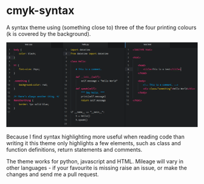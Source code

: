 # cmyk-syntax

A syntax theme using (something close to) three of the four printing colours
(k is covered by the background).

![screenshot](screenshot.png "The theme in action")

Because I find syntax highlighting more useful when reading code than writing
it this theme only highlights a few elements, such as class and function
definitions, return statements and comments.

The theme works for python, javascript and HTML. Mileage will vary in other
languages - if your favourite is missing raise an issue, or make the changes
and send me a pull request.
